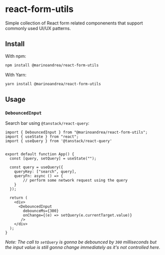 # react-form-utils

Simple collection of React form related componenents that support commonly used UI/UX patterns.

## Install

With npm:

```bash
npm install @marinoandrea/react-form-utils
```

With Yarn:

```bash
yarn install @marinoandrea/react-form-utils
```

## Usage

### `DebouncedInput`

Search bar using `@tanstack/react-query`:

```JSX
import { DebouncedInput } from "@marinoandrea/react-form-utils";
import { useState } from "react";
import { useQuery } from '@tanstack/react-query'


export default function App() {
  const [query, setQuery] = useState("");

  const query = useQuery({
    queryKey: ["search", query],
    queryFn: async () => {
        // perform some network request using the query
    }
  });

  return (
    <div>
      <DebouncedInput
        debounceMs={300}
        onChange={(e) => setQuery(e.currentTarget.value)}
       />
    </div>
  );
}
```

_Note: The call to `setQuery` is gonna be debounced by `300` milliseconds but the input value is still gonna change immediately as it's not controlled here._
